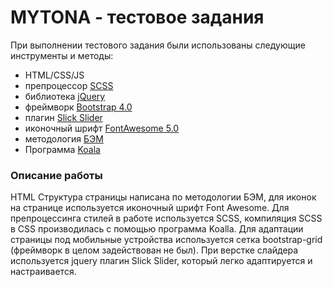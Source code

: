 # MYTONA - тестовое задания
При выполнении тестового задания были использованы следующие инструменты и методы:
- HTML/CSS/JS
- препроцессор [SCSS](https://sass-scss.ru/)
- библиотека [jQuery](https://jquery.com/)
- фреймворк [Bootstrap 4.0](https://getbootstrap.com/)
- плагин [Slick Slider](https://kenwheeler.github.io/slick/)
- иконочный шрифт [FontAwesome 5.0](https://fontawesome.com/)
- методология [БЭМ](https://ru.bem.info/)
- Программа [Koala](http://koala-app.com/)

### Описание работы
HTML Структура страницы написана по методологии БЭМ, для иконок на странице используется иконочный шрифт Font Awesome.
Для препроцессинга стилей в работе используется SCSS, компиляция SCSS в CSS производилась с помощью программа Koalla.
Для адаптации страницы под мобильные устройства используется сетка bootstrap-grid (фреймворк в целом задействован не был).
При верстке слайдера используется jquery плагин Slick Slider, который легко адаптируется и настраивается.
